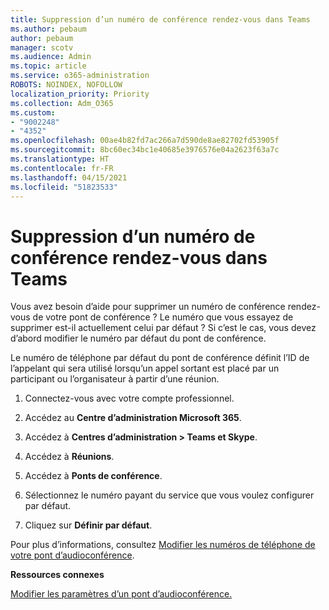 ```yaml
---
title: Suppression d’un numéro de conférence rendez-vous dans Teams
ms.author: pebaum
author: pebaum
manager: scotv
ms.audience: Admin
ms.topic: article
ms.service: o365-administration
ROBOTS: NOINDEX, NOFOLLOW
localization_priority: Priority
ms.collection: Adm_O365
ms.custom:
- "9002248"
- "4352"
ms.openlocfilehash: 00ae4b82fd7ac266a7d590de8ae82702fd53905f
ms.sourcegitcommit: 8bc60ec34bc1e40685e3976576e04a2623f63a7c
ms.translationtype: HT
ms.contentlocale: fr-FR
ms.lasthandoff: 04/15/2021
ms.locfileid: "51823533"
---
```

# <a name="teams-dial-in-conferencing-number-removal"></a>Suppression d’un numéro de conférence rendez-vous dans Teams

Vous avez besoin d’aide pour supprimer un numéro de conférence rendez-vous de votre pont de conférence ? Le numéro que vous essayez de supprimer est-il actuellement celui par défaut ? Si c’est le cas, vous devez d’abord modifier le numéro par défaut du pont de conférence.

Le numéro de téléphone par défaut du pont de conférence définit l’ID de l’appelant qui sera utilisé lorsqu’un appel sortant est placé par un participant ou l’organisateur à partir d’une réunion.

1. Connectez-vous avec votre compte professionnel.

2. Accédez au **Centre d’administration Microsoft 365**.

3. Accédez à **Centres d’administration > Teams et Skype**.

4. Accédez à **Réunions**.

5. Accédez à **Ponts de conférence**.

6. Sélectionnez le numéro payant du service que vous voulez configurer par défaut.

7. Cliquez sur **Définir par défaut**.

Pour plus d’informations, consultez [Modifier les numéros de téléphone de votre pont d’audioconférence](https://docs.microsoft.com/microsoftteams/change-the-phone-numbers-on-your-audio-conferencing-bridge).

**Ressources connexes**

[Modifier les paramètres d’un pont d’audioconférence.](https://docs.microsoft.com/microsoftteams/change-the-settings-for-an-audio-conferencing-bridge)
